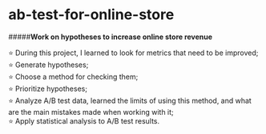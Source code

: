 # ab-test-for-online-store
#####**Work on hypotheses to increase online store revenue**

⭐ During this project, I learned to look for metrics that need to be improved;  
⭐ Generate hypotheses;  
⭐ Choose a method for checking them;  
⭐ Prioritize hypotheses;  
⭐ Analyze A/B test data, learned the limits of using this method, and what are the main mistakes made when working with it;  
⭐ Apply statistical analysis to A/B test results.  
